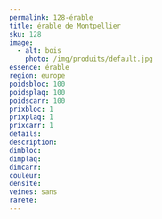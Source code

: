 ```yaml
---
permalink: 128-érable
title: érable de Montpellier
sku: 128
image: 
  - alt: bois
    photo: /img/produits/default.jpg
essence: érable
region: europe
poidsbloc: 100
poidsplaq: 100
poidscarr: 100
prixbloc: 1
prixplaq: 1
prixcarr: 1
details: 
description: 
dimbloc: 
dimplaq: 
dimcarr: 
couleur: 
densite: 
veines: sans
rarete: 
---
```


